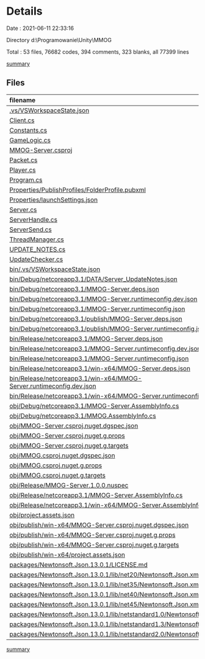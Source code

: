 # Details

Date : 2021-06-11 22:33:16

Directory d:\Programowanie\Unity\MMOG

Total : 53 files,  76682 codes, 394 comments, 323 blanks, all 77399 lines

[summary](results.md)

## Files
| filename | language | code | comment | blank | total |
| :--- | :--- | ---: | ---: | ---: | ---: |
| [.vs/VSWorkspaceState.json](/.vs/VSWorkspaceState.json) | JSON | 14 | 0 | 0 | 14 |
| [Client.cs](/Client.cs) | C# | 183 | 5 | 42 | 230 |
| [Constants.cs](/Constants.cs) | C# | 39 | 4 | 5 | 48 |
| [GameLogic.cs](/GameLogic.cs) | C# | 25 | 2 | 2 | 29 |
| [MMOG-Server.csproj](/MMOG-Server.csproj) | XML | 18 | 0 | 6 | 24 |
| [Packet.cs](/Packet.cs) | C# | 297 | 76 | 28 | 401 |
| [Player.cs](/Player.cs) | C# | 139 | 92 | 40 | 271 |
| [Program.cs](/Program.cs) | C# | 150 | 7 | 26 | 183 |
| [Properties/PublishProfiles/FolderProfile.pubxml](/Properties/PublishProfiles/FolderProfile.pubxml) | XML | 14 | 3 | 0 | 17 |
| [Properties/launchSettings.json](/Properties/launchSettings.json) | JSON | 8 | 0 | 0 | 8 |
| [Server.cs](/Server.cs) | C# | 152 | 10 | 29 | 191 |
| [ServerHandle.cs](/ServerHandle.cs) | C# | 182 | 48 | 42 | 272 |
| [ServerSend.cs](/ServerSend.cs) | C# | 174 | 44 | 30 | 248 |
| [ThreadManager.cs](/ThreadManager.cs) | C# | 42 | 3 | 6 | 51 |
| [UPDATE_NOTES.cs](/UPDATE_NOTES.cs) | C# | 81 | 0 | 23 | 104 |
| [UpdateChecker.cs](/UpdateChecker.cs) | C# | 39 | 61 | 9 | 109 |
| [bin/.vs/VSWorkspaceState.json](/bin/.vs/VSWorkspaceState.json) | JSON | 9 | 0 | 0 | 9 |
| [bin/Debug/netcoreapp3.1/DATA/Server_UpdateNotes.json](/bin/Debug/netcoreapp3.1/DATA/Server_UpdateNotes.json) | JSON | 54 | 0 | 1 | 55 |
| [bin/Debug/netcoreapp3.1/MMOG-Server.deps.json](/bin/Debug/netcoreapp3.1/MMOG-Server.deps.json) | JSON | 34 | 0 | 0 | 34 |
| [bin/Debug/netcoreapp3.1/MMOG-Server.runtimeconfig.dev.json](/bin/Debug/netcoreapp3.1/MMOG-Server.runtimeconfig.dev.json) | JSON | 10 | 0 | 0 | 10 |
| [bin/Debug/netcoreapp3.1/MMOG-Server.runtimeconfig.json](/bin/Debug/netcoreapp3.1/MMOG-Server.runtimeconfig.json) | JSON | 9 | 0 | 0 | 9 |
| [bin/Debug/netcoreapp3.1/publish/MMOG-Server.deps.json](/bin/Debug/netcoreapp3.1/publish/MMOG-Server.deps.json) | JSON | 34 | 0 | 0 | 34 |
| [bin/Debug/netcoreapp3.1/publish/MMOG-Server.runtimeconfig.json](/bin/Debug/netcoreapp3.1/publish/MMOG-Server.runtimeconfig.json) | JSON | 9 | 0 | 0 | 9 |
| [bin/Release/netcoreapp3.1/MMOG-Server.deps.json](/bin/Release/netcoreapp3.1/MMOG-Server.deps.json) | JSON | 34 | 0 | 0 | 34 |
| [bin/Release/netcoreapp3.1/MMOG-Server.runtimeconfig.dev.json](/bin/Release/netcoreapp3.1/MMOG-Server.runtimeconfig.dev.json) | JSON | 10 | 0 | 0 | 10 |
| [bin/Release/netcoreapp3.1/MMOG-Server.runtimeconfig.json](/bin/Release/netcoreapp3.1/MMOG-Server.runtimeconfig.json) | JSON | 9 | 0 | 0 | 9 |
| [bin/Release/netcoreapp3.1/win-x64/MMOG-Server.deps.json](/bin/Release/netcoreapp3.1/win-x64/MMOG-Server.deps.json) | JSON | 35 | 0 | 0 | 35 |
| [bin/Release/netcoreapp3.1/win-x64/MMOG-Server.runtimeconfig.dev.json](/bin/Release/netcoreapp3.1/win-x64/MMOG-Server.runtimeconfig.dev.json) | JSON | 10 | 0 | 0 | 10 |
| [bin/Release/netcoreapp3.1/win-x64/MMOG-Server.runtimeconfig.json](/bin/Release/netcoreapp3.1/win-x64/MMOG-Server.runtimeconfig.json) | JSON | 9 | 0 | 0 | 9 |
| [obj/Debug/netcoreapp3.1/MMOG-Server.AssemblyInfo.cs](/obj/Debug/netcoreapp3.1/MMOG-Server.AssemblyInfo.cs) | C# | 9 | 10 | 5 | 24 |
| [obj/Debug/netcoreapp3.1/MMOG.AssemblyInfo.cs](/obj/Debug/netcoreapp3.1/MMOG.AssemblyInfo.cs) | C# | 9 | 9 | 5 | 23 |
| [obj/MMOG-Server.csproj.nuget.dgspec.json](/obj/MMOG-Server.csproj.nuget.dgspec.json) | JSON | 71 | 0 | 0 | 71 |
| [obj/MMOG-Server.csproj.nuget.g.props](/obj/MMOG-Server.csproj.nuget.g.props) | XML | 15 | 0 | 0 | 15 |
| [obj/MMOG-Server.csproj.nuget.g.targets](/obj/MMOG-Server.csproj.nuget.g.targets) | XML | 6 | 0 | 0 | 6 |
| [obj/MMOG.csproj.nuget.dgspec.json](/obj/MMOG.csproj.nuget.dgspec.json) | JSON | 65 | 0 | 0 | 65 |
| [obj/MMOG.csproj.nuget.g.props](/obj/MMOG.csproj.nuget.g.props) | XML | 15 | 0 | 0 | 15 |
| [obj/MMOG.csproj.nuget.g.targets](/obj/MMOG.csproj.nuget.g.targets) | XML | 6 | 0 | 0 | 6 |
| [obj/Release/MMOG-Server.1.0.0.nuspec](/obj/Release/MMOG-Server.1.0.0.nuspec) | XML | 20 | 0 | 0 | 20 |
| [obj/Release/netcoreapp3.1/MMOG-Server.AssemblyInfo.cs](/obj/Release/netcoreapp3.1/MMOG-Server.AssemblyInfo.cs) | C# | 9 | 10 | 5 | 24 |
| [obj/Release/netcoreapp3.1/win-x64/MMOG-Server.AssemblyInfo.cs](/obj/Release/netcoreapp3.1/win-x64/MMOG-Server.AssemblyInfo.cs) | C# | 9 | 10 | 5 | 24 |
| [obj/project.assets.json](/obj/project.assets.json) | JSON | 138 | 0 | 0 | 138 |
| [obj/publish/win-x64/MMOG-Server.csproj.nuget.dgspec.json](/obj/publish/win-x64/MMOG-Server.csproj.nuget.dgspec.json) | JSON | 90 | 0 | 0 | 90 |
| [obj/publish/win-x64/MMOG-Server.csproj.nuget.g.props](/obj/publish/win-x64/MMOG-Server.csproj.nuget.g.props) | XML | 15 | 0 | 0 | 15 |
| [obj/publish/win-x64/MMOG-Server.csproj.nuget.g.targets](/obj/publish/win-x64/MMOG-Server.csproj.nuget.g.targets) | XML | 6 | 0 | 0 | 6 |
| [obj/publish/win-x64/project.assets.json](/obj/publish/win-x64/project.assets.json) | JSON | 168 | 0 | 0 | 168 |
| [packages/Newtonsoft.Json.13.0.1/LICENSE.md](/packages/Newtonsoft.Json.13.0.1/LICENSE.md) | Markdown | 16 | 0 | 5 | 21 |
| [packages/Newtonsoft.Json.13.0.1/lib/net20/Newtonsoft.Json.xml](/packages/Newtonsoft.Json.13.0.1/lib/net20/Newtonsoft.Json.xml) | XML | 10,335 | 0 | 1 | 10,336 |
| [packages/Newtonsoft.Json.13.0.1/lib/net35/Newtonsoft.Json.xml](/packages/Newtonsoft.Json.13.0.1/lib/net35/Newtonsoft.Json.xml) | XML | 9,483 | 0 | 1 | 9,484 |
| [packages/Newtonsoft.Json.13.0.1/lib/net40/Newtonsoft.Json.xml](/packages/Newtonsoft.Json.13.0.1/lib/net40/Newtonsoft.Json.xml) | XML | 9,683 | 0 | 1 | 9,684 |
| [packages/Newtonsoft.Json.13.0.1/lib/net45/Newtonsoft.Json.xml](/packages/Newtonsoft.Json.13.0.1/lib/net45/Newtonsoft.Json.xml) | XML | 11,305 | 0 | 1 | 11,306 |
| [packages/Newtonsoft.Json.13.0.1/lib/netstandard1.0/Newtonsoft.Json.xml](/packages/Newtonsoft.Json.13.0.1/lib/netstandard1.0/Newtonsoft.Json.xml) | XML | 10,992 | 0 | 2 | 10,994 |
| [packages/Newtonsoft.Json.13.0.1/lib/netstandard1.3/Newtonsoft.Json.xml](/packages/Newtonsoft.Json.13.0.1/lib/netstandard1.3/Newtonsoft.Json.xml) | XML | 11,114 | 0 | 2 | 11,116 |
| [packages/Newtonsoft.Json.13.0.1/lib/netstandard2.0/Newtonsoft.Json.xml](/packages/Newtonsoft.Json.13.0.1/lib/netstandard2.0/Newtonsoft.Json.xml) | XML | 11,280 | 0 | 1 | 11,281 |

[summary](results.md)